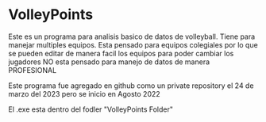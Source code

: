 # VolleyPoints
Este es un programa para analisis basico de datos de volleyball.
Tiene para manejar multiples equipos.
Esta pensado para equipos colegiales por lo que se pueden editar de manera facil los equipos para poder cambiar los jugadores
NO esta pensado para manejo de datos de manera PROFESIONAL

Este programa fue agregado en github como un private repository el 24 de marzo del 2023 pero se inicio en Agosto 2022

El .exe esta dentro del fodler "VolleyPoints Folder"
